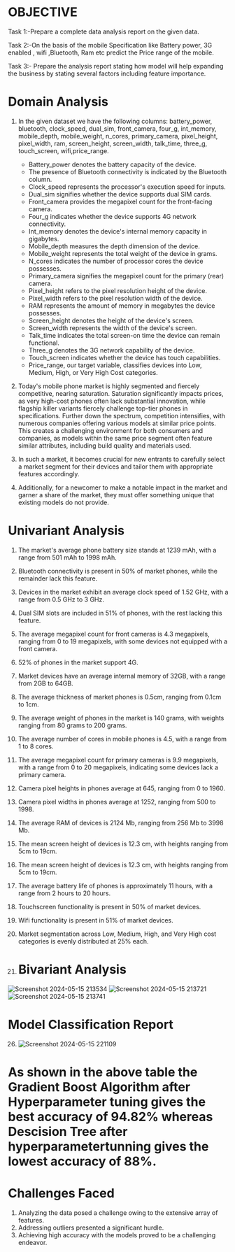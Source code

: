 # OBJECTIVE
Task 1:-Prepare a complete data analysis report on the given data.

Task 2:-On the basis of the mobile Specification like Battery power, 3G enabled , wifi ,Bluetooth, Ram etc predict the Price range of the mobile.

Task 3:- Prepare the analysis report stating how model will help expanding the business by stating several factors including feature importance.

# Domain Analysis
1. In the given dataset we have the following columns: battery_power, bluetooth, clock_speed, dual_sim,            front_camera, four_g, int_memory, mobile_depth, mobile_weight, n_cores, primary_camera, pixel_height,          pixel_width, ram, screen_height, screen_width, talk_time, three_g, touch_screen, wifi,price_range.
   - Battery_power denotes the battery capacity of the device.
   - The presence of Bluetooth connectivity is indicated by the Bluetooth column.
   - Clock_speed represents the processor's execution speed for inputs.
   - Dual_sim signifies whether the device supports dual SIM cards.
   - Front_camera provides the megapixel count for the front-facing camera.
   - Four_g indicates whether the device supports 4G network connectivity.
   - Int_memory denotes the device's internal memory capacity in gigabytes.
   - Mobile_depth measures the depth dimension of the device.
   - Mobile_weight represents the total weight of the device in grams.
   - N_cores indicates the number of processor cores the device possesses.
   - Primary_camera signifies the megapixel count for the primary (rear) camera.
   - Pixel_height refers to the pixel resolution height of the device.
   - Pixel_width refers to the pixel resolution width of the device.
   - RAM represents the amount of memory in megabytes the device possesses.
   - Screen_height denotes the height of the device's screen.
   - Screen_width represents the width of the device's screen.
   - Talk_time indicates the total screen-on time the device can remain functional.
   - Three_g denotes the 3G network capability of the device.
   - Touch_screen indicates whether the device has touch capabilities.
   - Price_range, our target variable, classifies devices into Low, Medium, High, or Very High Cost categories.
   
   
2. Today's mobile phone market is highly segmented and fiercely competitive, nearing saturation. Saturation significantly impacts prices, as very high-cost phones often lack substantial innovation, while flagship killer variants fiercely challenge top-tier phones in specifications. Further down the spectrum, competition intensifies, with numerous companies offering various models at similar price points. This creates a challenging environment for both consumers and companies, as models within the same price segment often feature similar attributes, including build quality and materials used.


3. In such a market, it becomes crucial for new entrants to carefully select a market segment for their devices and tailor them with appropriate features accordingly.

4. Additionally, for a newcomer to make a notable impact in the market and garner a share of the market, they must offer something unique that existing models do not provide.

 # Univariant Analysis
1.  The market's average phone battery size stands at 1239 mAh, with a range from 501 mAh to 1998 mAh.
2.  Bluetooth connectivity is present in 50% of market phones, while the remainder lack this feature.
3.  Devices in the market exhibit an average clock speed of 1.52 GHz, with a range from 0.5 GHz to 3 GHz.
4.  Dual SIM slots are included in 51% of phones, with the rest lacking this feature.
5.  The average megapixel count for front cameras is 4.3 megapixels, ranging from 0 to 19 megapixels, with some     devices not equipped with a front camera.
6.  52% of phones in the market support 4G.
7.  Market devices have an average internal memory of 32GB, with a range from 2GB to 64GB.
8.  The average thickness of market phones is 0.5cm, ranging from 0.1cm to 1cm.
9.  The average weight of phones in the market is 140 grams, with weights ranging from 80 grams to 200 grams.
10. The average number of cores in mobile phones is 4.5, with a range from 1 to 8 cores.
11. The average megapixel count for primary cameras is 9.9 megapixels, with a range from 0 to 20 megapixels,       indicating some devices lack a primary camera.
12. Camera pixel heights in phones average at 645, ranging from 0 to 1960.
13. Camera pixel widths in phones average at 1252, ranging from 500 to 1998.
14. The average RAM of devices is 2124 Mb, ranging from 256 Mb to 3998 Mb.
15. The mean screen height of devices is 12.3 cm, with heights ranging from 5cm to 19cm.
16. The mean screen height of devices is 12.3 cm, with heights ranging from 5cm to 19cm.
17. The average battery life of phones is approximately 11 hours, with a range from 2 hours to 20 hours.
18. Touchscreen functionality is present in 50% of market devices.
19. Wifi functionality is present in 51% of market devices.
20. Market segmentation across Low, Medium, High, and Very High cost categories is evenly distributed at 25%       each.

21. # Bivariant Analysis
![Screenshot 2024-05-15 213534](https://github.com/Shailendra8111/CellPhone_Price_Predication/assets/157679339/00322206-222e-426d-9f88-a9f9d0cf9305)
![Screenshot 2024-05-15 213721](https://github.com/Shailendra8111/CellPhone_Price_Predication/assets/157679339/387d3f63-fbd4-4889-a068-9694955fdaa6)
![Screenshot 2024-05-15 213741](https://github.com/Shailendra8111/CellPhone_Price_Predication/assets/157679339/862f886b-dd4d-4233-8afe-943e1244cb2a)


# Model Classification Report
26. ![Screenshot 2024-05-15 221109](https://github.com/Shailendra8111/CellPhone_Price_Predication/assets/157679339/8265cf21-ae67-4c0e-bfdd-d1fb60484055)


# As shown in the above table the Gradient Boost Algorithm after Hyperparameter tuning gives the best accuracy of 94.82% whereas Descision Tree after hyperparametertunning gives the lowest accuracy of 88%.

# Challenges Faced 
1. Analyzing the data posed a challenge owing to the extensive array of features.
2. Addressing outliers presented a significant hurdle.
3. Achieving high accuracy with the models proved to be a challenging endeavor.
